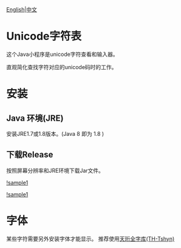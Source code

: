 [English](readme.md)|[中文](readme_zh.md)
# Unicode字符表
这个Java小程序是unicode字符查看和输入器。

直观简化查找字符对应的unicode码时的工作。

# 安装

## Java 环境(JRE)

安装JRE1.7或1.8版本。(Java 8 即为 1.8 ) 

## 下载Release

按照屏幕分辨率和JRE环境下载Jar文件。

[!sample1](/screenshot/sampleform1.png)

[!sample1](/screenshot/sampleform1.png)

# 字体

某些字符需要另外安装字体才能显示。
推荐使用[天珩全字库(TH-Tshyn)](http://cheonhyeong.com/Simplified/download.html)